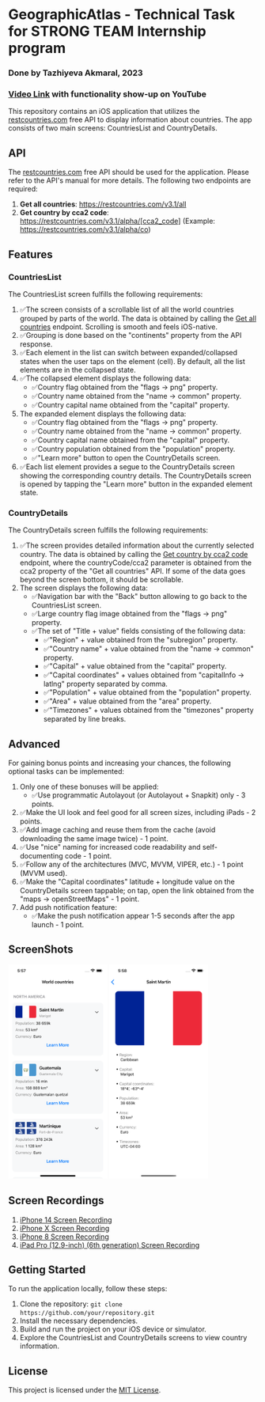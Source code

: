 <h1>GeographicAtlas - Technical Task for STRONG TEAM Internship program</h1>
<h3>Done by Tazhiyeva Akmaral, 2023</h3>
<h3> <a href="https://www.youtube.com/shorts/-YkmRIwPkRY">Video Link</a> with functionality show-up on YouTube</h3>

<p>This repository contains an iOS application that utilizes the <a href="https://restcountries.com/" target="_blank">restcountries.com</a> free API to display information about countries. The app consists of two main screens: CountriesList and CountryDetails.</p>

<h2>API</h2>

<p>The <a href="https://restcountries.com/" target="_blank">restcountries.com</a> free API should be used for the application. Please refer to the API's manual for more details. The following two endpoints are required:</p>

<ol>
  <li><strong>Get all countries</strong>: <a href="https://restcountries.com/v3.1/all" target="_blank">https://restcountries.com/v3.1/all</a></li>
  <li><strong>Get country by cca2 code</strong>: <a href="https://restcountries.com/v3.1/alpha/[cca2_code]" target="_blank">https://restcountries.com/v3.1/alpha/[cca2_code]</a> (Example: <a href="https://restcountries.com/v3.1/alpha/co" target="_blank">https://restcountries.com/v3.1/alpha/co</a>)</li>
</ol>

<h2>Features</h2>

<h3>CountriesList</h3>

<p>The CountriesList screen fulfills the following requirements:</p>

<ol>
  <li>✅The screen consists of a scrollable list of all the world countries grouped by parts of the world. The data is obtained by calling the <a href="https://restcountries.com/v3.1/all" target="_blank">Get all countries</a> endpoint. Scrolling is smooth and feels iOS-native.</li>
  <li>✅Grouping is done based on the "continents" property from the API response.</li>
  <li>✅Each element in the list can switch between expanded/collapsed states when the user taps on the element (cell). By default, all the list elements are in the collapsed state.</li>
  <li>✅The collapsed element displays the following data:
    <ul>
      <li>✅Country flag obtained from the "flags → png" property.</li>
      <li>✅Country name obtained from the "name → common" property.</li>
      <li>✅Country capital name obtained from the "capital" property.</li>
    </ul>
  </li>
  <li>The expanded element displays the following data:
    <ul>
      <li>✅Country flag obtained from the "flags → png" property.</li>
      <li>✅Country name obtained from the "name → common" property.</li>
      <li>✅Country capital name obtained from the "capital" property.</li>
      <li>✅Country population obtained from the "population" property.</li>
      <li>✅"Learn more" button to open the CountryDetails screen.</li>
    </ul>
  </li>
  <li>✅Each list element provides a segue to the CountryDetails screen showing the corresponding country details. The CountryDetails screen is opened by tapping the "Learn more" button in the expanded element state.</li>
</ol>

<h3>CountryDetails</h3>

<p>The CountryDetails screen fulfills the following requirements:</p>

<ol>
  <li>✅The screen provides detailed information about the currently selected country. The data is obtained by calling the <a href="https://restcountries.com/v3.1/alpha/[countryCode/cca2]" target="_blank">Get country by cca2 code</a> endpoint, where the countryCode/cca2 parameter is obtained from the cca2 property of the "Get all countries" API. If some of the data goes beyond the screen bottom, it should be scrollable.</li>
  <li>The screen displays the following data:
    <ul>
      <li>✅Navigation bar with the "Back" button allowing to go back to the CountriesList screen.</li>
      <li>✅Large country flag image obtained from the "flags → png" property.</li>
      <li>✅The set of "Title + value" fields consisting of the following data:
        <ul>
          <li>✅"Region" + value obtained from the "subregion" property.</li>
          <li>✅"Country name" + value obtained from the "name → common" property.</li>
          <li>✅"Capital" + value obtained from the "capital" property.</li>
          <li>✅"Capital coordinates" + values obtained from "capitalInfo → latlng" property separated by comma.</li>
          <li>✅"Population" + value obtained from the "population" property.</li>
          <li>✅"Area" + value obtained from the "area" property.</li>
          <li>✅"Timezones" + values obtained from the "timezones" property separated by line breaks.</li>
        </ul>
      </li>
    </ul>
  </li>
</ol>

<h2>Advanced</h2>

<p>For gaining bonus points and increasing your chances, the following optional tasks can be implemented:</p>

<ol>
  <li>Only one of these bonuses will be applied:
    <ul>
      <li>✅Use programmatic Autolayout (or Autolayout + Snapkit) only - 3 points.</li>
    </ul>
  </li>
  <li>✅Make the UI look and feel good for all screen sizes, including iPads - 2 points.</li>
  <li>✅Add image caching and reuse them from the cache (avoid downloading the same image twice) - 1 point.</li>
  <li>✅Use "nice" naming for increased code readability and self-documenting code - 1 point.</li>
  <li>✅Follow any of the architectures (MVC, MVVM, VIPER, etc.) - 1 point (MVVM used).</li>
  <li>✅Make the "Capital coordinates" latitude + longitude value on the CountryDetails screen tappable; on tap, open the link obtained from the "maps → openStreetMaps" - 1 point.</li>
  <li>Add push notification feature:
    <ul>
      <li>✅Make the push notification appear 1-5 seconds after the app launch - 1 point.</li>
    </ul>
  </li>
</ol>





<h2>ScreenShots</h2>

<img src="images/countryList.png" width="200">     
<img src="images/countryDetails.png" width="200">


<h2>Screen Recordings</h2>
<ol>
  <li><a href="https://www.youtube.com/shorts/-YkmRIwPkRY">iPhone 14 Screen Recording</a></li>
   <li><a href="https://youtube.com/shorts/uaqCZNPPD3I">iPhone X Screen Recording</a></li>
   <li><a href="https://youtube.com/shorts/2_PIWpMXFTg">iPhone 8 Screen Recording</a></li>
   <li><a href="https://youtube.com/shorts/oyxbfmCJsIo">iPad Pro (12.9-inch) (6th generation) Screen Recording</a></li>
</ol>






<h2>Getting Started</h2>

<p>To run the application locally, follow these steps:</p>

<ol>
  <li>Clone the repository: <code>git clone https://github.com/your/repository.git</code></li>
  <li>Install the necessary dependencies.</li>
  <li>Build and run the project on your iOS device or simulator.</li>
  <li>Explore the CountriesList and CountryDetails screens to view country information.</li>
</ol>

<h2>License</h2>

<p>This project is licensed under the <a href="LICENSE" target="_blank">MIT License</a>.</p>
